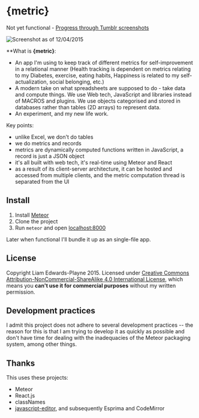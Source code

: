 {metric}
========

Not yet functional - [Progress through Tumblr screenshots](http://liamz.tumblr.com/tagged/metric)

![Screenshot as of 12/04/2015](http://40.media.tumblr.com/2da3fff026cd7b570e1c3f463390a932/tumblr_nmp1s2upRV1trskuwo1_1280.png)

**What is **{metric}**:
 - An app I'm using to keep track of different metrics for self-improvement in a relational manner (Health tracking is dependent on metrics relating to my Diabetes, exercise, eating habits, Happiness is related to my self-actualization, social belonging, etc.)
 - A modern take on what spreadsheets are supposed to do - take data and compute things. We use Web tech, JavaScript and libraries instead of MACROS and plugins. We use objects categorised and stored in databases rather than tables (2D arrays) to represent data.
 - An experiment, and my new life work.

Key points:
 - unlike Excel, we don't do tables
 - we do metrics and records
 - metrics are dynamically computed functions written in JavaScript, a record is just a JSON object
 - it's all built with web tech, it's real-time using Meteor and React
 - as a result of its client-server architecture, it can be hosted and accessed from multiple clients, and the metric computation thread is separated from the UI

## Install
 1. Install [Meteor](https://www.meteor.com/)
 2. Clone the project
 3. Run `meteor` and open [localhost:8000](http://localhost:8000)

Later when functional I'll bundle it up as an single-file app.

## License
Copyright Liam Edwards-Playne 2015. Licensed under [Creative Commons Attribution-NonCommercial-ShareAlike 4.0 International License](http://creativecommons.org/licenses/by-nc-sa/4.0/), which means you **can't use it for commercial purposes** without my written permission.

## Development practices
I admit this project does not adhere to several development practices -- the reason for this is that I am trying to develop it as quickly as possible and don't have time for dealing with the inadequacies of the Meteor packaging system, among other things.

## Thanks
This uses these projects:
 - Meteor
 - React.js
 - classNames
 - [javascript-editor](https://github.com/maxogden/javascript-editor), and subsequently Esprima and CodeMirror